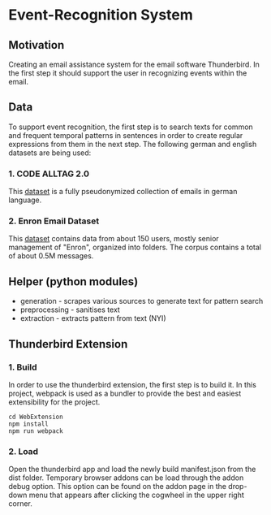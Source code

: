 # Event-Recognition System

## Motivation
Creating an email assistance system for the email software Thunderbird. In the first step it should support the user in recognizing events within the email.
## Data
To support event recognition, the first step is to search texts for common and frequent temporal patterns in sentences in order to create regular expressions from them in the next step. The following german and english datasets are being used:
### 1. CODE ALLTAG 2.0
This [dataset](https://github.com/codealltag) is a fully pseudonymized collection of emails in german language.
### 2. Enron Email Dataset
This [dataset](https://www.cs.cmu.edu/~enron/) contains data from about 150 users, mostly senior management of "Enron", organized into folders. The corpus contains a total of about 0.5M messages.

## Helper (python modules)

- generation - scrapes various sources to generate text for pattern search
- preprocessing - sanitises text
- extraction -  extracts pattern from text (NYI)

## Thunderbird Extension
### 1. Build
In order to use the thunderbird extension, the first step is to build it. In this project, webpack is used as a bundler to provide the best and easiest extensibility for the project.
```
cd WebExtension
npm install
npm run webpack
```
### 2. Load
Open the thunderbird app and load the newly build manifest.json from the dist folder. Temporary browser addons can be load through the addon debug option. This option can be found on the addon page in the drop-down menu that appears after clicking the cogwheel in the upper right corner.